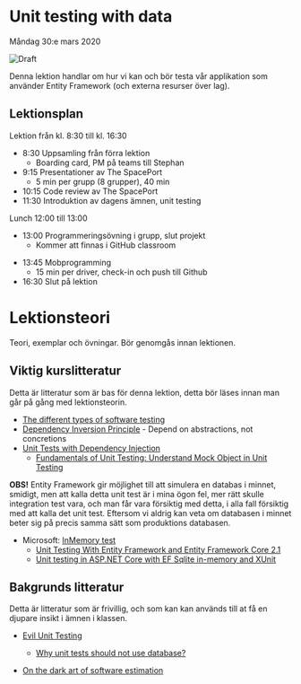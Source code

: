 # Unit testing with data

Måndag 30:e mars 2020

![Draft](/dataatkomst/assets/images/draft.png)

Denna lektion handlar om hur vi kan och bör testa vår applikation som använder Entity Framework (och externa resurser över lag).

## Lektionsplan

Lektion från kl. 8:30 till kl. 16:30

* 8:30 Uppsamling från förra lektion    
  - Boarding card, PM på teams till Stephan
* 9:15 Presentationer av The SpacePort
  - 5 min per grupp (8 grupper), 40 min
* 10:15 Code review av The SpacePort
* 11:30 Introduktion av dagens ämnen, unit testing

Lunch 12:00 till 13:00

* 13:00 Programmeringsövning i grupp, slut projekt
  * Kommer att finnas i GitHub classroom


- 13:45 Mobprogramming
  - 15 min per driver, check-in och push till Github
- 16:30 Slut på lektion

# Lektionsteori

Teori, exemplar och övningar. Bör genomgås innan lektionen.

## Viktig kurslitteratur

Detta är litteratur som är bas för denna lektion, detta bör läses innan man går på gång med lektionsteorin.

* [The different types of software testing](https://www.atlassian.com/continuous-delivery/software-testing/types-of-software-testing)
* [Dependency Inversion Principle](https://deviq.com/dependency-inversion-principle/) - Depend on abstractions, not concretions
* [Unit Tests with Dependency Injection](https://agostini.tech/2017/04/24/unit-tests-with-dependency-injection/)
  * [Fundamentals of Unit Testing: Understand Mock Object in Unit Testing](https://www.c-sharpcorner.com/UploadFile/dacca2/fundamental-of-unit-testing-understand-mock-object-in-unit/)

**OBS!** Entity Framework gir möjlighet till att simulera en databas i minnet, smidigt, men att kalla detta unit test är i mina ögon fel, mer rätt skulle integration test vara, och man får vara försiktig med detta, i alla fall försiktig med att kalla det unit test. Eftersom vi aldrig kan veta om databasen i minnet beter sig på precis samma sätt som produktions databasen.

* Microsoft: [InMemory test](https://docs.microsoft.com/en-us/ef/core/miscellaneous/testing/in-memory) 
  * [Unit Testing With Entity Framework and Entity Framework Core 2.1](https://dev.to/pcmichaels/unit-testing-with-entity-framework-and-entity-framework-core-2-1-1j2)
  * [Unit testing in ASP.NET Core with EF Sqlite in-memory and XUnit](https://raaaimund.github.io/tech/2019/05/07/aspnet-core-unit-testing-inmemory/)

## Bakgrunds litteratur

Detta är litteratur som är frivillig, och som kan kan används till at få en djupare insikt i ämnen i klassen.

* [Evil Unit Testing](https://coderanch.com/wiki/718795/Unit-Testing)

  * [Why unit tests should not use database?](https://stackoverflow.com/questions/15450957/why-unit-tests-should-not-use-database)

* [On the dark art of software estimation](https://techcrunch.com/2016/04/30/estimate-thrice-develop-once/)

  